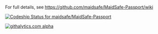 For full details, see https://github.com/maidsafe/MaidSafe-Passport/wiki

[ ![Codeship Status for maidsafe/MaidSafe-Passport](https://www.codeship.io/projects/19c5c3f0-0baf-0132-82a9-6695a14f90f5/status)](https://www.codeship.io/projects/32048)

[![githalytics.com alpha](https://cruel-carlota.pagodabox.com/e7abf359603ca996cb4af0f0676d248a "githalytics.com")](http://githalytics.com/maidsafe/MaidSafe-Passport)
